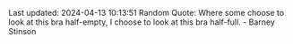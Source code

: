 Last updated: 2024-04-13 10:13:51
Random Quote: Where some choose to look at this bra half-empty, I choose to look at this bra half-full. - Barney Stinson